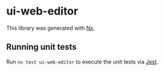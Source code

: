 # ui-web-editor

This library was generated with [Nx](https://nx.dev).

## Running unit tests

Run `nx test ui-web-editor` to execute the unit tests via [Jest](https://jestjs.io).
